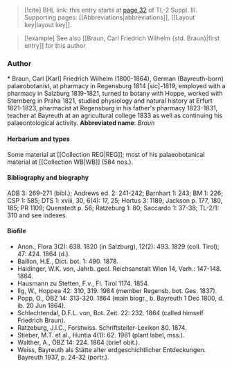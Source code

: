 > [!cite] BHL link: this entry starts at [page 32](https://www.biodiversitylibrary.org/page/33266339) of TL-2 Suppl. III.
> Supporting pages: [[Abbreviations|abbreviations]], [[Layout key|layout key]].

> [!example] See also [[Braun, Carl Friedrich Wilhelm {std. Braun}|first entry]] for this author

### Author

\* Braun, Carl \[Karl\] Friedrich Wilhelm (1800-1864), German (Bayreuth-born) palaeobotanist, at pharmacy in Regensburg 1814 \[sic\]-1819, employed with a pharmacy in Salzburg 1819-1821, turned to botany with Hoppe, worked with Sternberg in Praha 1821, studied physiology and natural history at Erfurt 1821-1823, pharmacist at Regensburg in his father's pharmacy 1823-1831, teacher at Bayreuth at an agricultural college 1833 as well as continuing his palaeontological activity. 
**Abbreviated name**: *Braun*

#### Herbarium and types

Some material at [[Collection REG|REG]]; most of his palaeobotanical material at [[Collection WB|WB]] (584 nos.).

#### Bibliography and biography

ADB 3: 269-271 (bibl.); Andrews ed. 2: 241-242; Barnhart 1: 243; BM 1: 226; CSP 1: 585; DTS 1: xviii, 30, 6(4): 17, 25; Hortus 3: 1189; Jackson p. 177, 180, 185; PR 1109; Quenstedt p. 56; Ratzeburg 1: 80; Saccardo 1: 37-38; TL-2/1: 310 and see indexes.

#### Biofile

- Anon., Flora 3(2): 638. 1820 (in Salzburg), 12(2): 493. 1829 (coll. Tirol); 47: 424. 1864 (d.).
- Baillon, H.E., Dict. bot. 1: 490. 1878.
- Haidinger, W.K. von, Jahrb. geol. Reichsanstalt Wien 14, Verh.: 147-148. 1864.
- Hausmann zu Stetten, F.v., Fl. Tirol 1174. 1854.
- Ilg, W., Hoppea 42: 310, 319. 1984 (member Regensb. bot. Ges. 1837).
- Popp, O., ÖBZ 14: 313-320. 1864 (main biogr., b. Bayreuth 1 Dec 1800, d. ib. 20 Jun 1864).
- Schlechtendal, D.F.L. von, Bot. Zeit. 22: 232. 1864 (called himself Friedrich Braun).
- Ratzeburg, J.I.C., Forstwiss. Schriftsteller-Lexikon 80. 1874.
- Stieber, M.T. et al., Huntia 4(1): 62. 1981 (plant label, mss.).
- Walther, A., ÖBZ 14: 224. 1864 (brief obit.).
- Weiss, Bayreuth als Stätte alter erdgeschichtlicher Entdeckungen. Bayreuth 1937, p. 24-32 (portr.).

